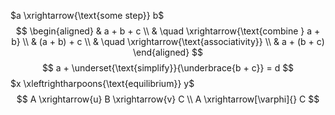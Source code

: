 $a \xrightarrow{\text{some step}} b$
$$
\begin{aligned}
& a + b + c \\
& \quad \xrightarrow{\text{combine } a + b} \\
& (a + b) + c \\
& \quad \xrightarrow{\text{associativity}} \\
& a + (b + c)
\end{aligned}
$$
$$
a + \underset{\text{simplify}}{\underbrace{b + c}} = d
$$
$x \xleftrightharpoons{\text{equilibrium}} y$
$$
A \xrightarrow{u} B \xrightarrow{v} C \\
A \xrightarrow[\varphi]{} C
$$
